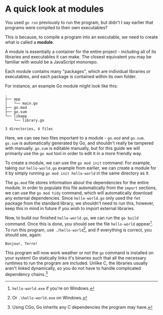 # A quick look at modules

You used `go run` previously to run the program, but didn't I say earlier that programs were compiled to their own executables?

This is because, to compile a program into an executable, we need to create what is called a **module**.

A module is essentially a container for the entire project - including all of its libraries and executables it can make. The closest equivalent you may be familiar with would be a JavaScript monorepo. 

Each module contains many "packages", which are individual libraries or executables, and each package is contained within its own folder.

For instance, an example Go module might look like this:

```
.
├── app
│   └── main.go
├── go.mod
├── go.sum
└── libapp
    └── library.go

3 directories, 4 files
```

Here, we can see two files important to a module - `go.mod` and `go.sum`. `go.sum` is automatically generated by Go, and shouldn't really be tampered with manually. `go.sum` is editable manually, but for this guide we will primarily use the `go mod` tool in order to edit it in a more friendly way.

To create a module, we can use the `go mod init` command. For example, taking our `hello-world.go` example from earlier, we can create a module for it by simply running `go mod init hello-world` in the same directory as it.

The `go.mod` file stores information about the dependencies for the entire module. In order to populate this file automatically from the `import` sections, we can use the `go mod tidy` command, which will automatically download any external dependencies. Since `hello-world.go` only used the `fmt` package from the standard library, we shouldn't need to run this, however, keep this in mind in future if you wish to import external libraries.

Now, to build our finished `hello-world.go`, we can run the `go build` command. Once this is done, you should see the file `hello-world` appear[^1]. To run this program, use `./hello-world`[^2], and if everything is correct, you should see, again:
```
Bonjour, Terre!
```

This program will now work weather or not the `go` command is installed on your system! Go statically links it's binaries such that all the necessary runtimes to run the program are included. Unlike C, the libraries usually aren't linked dynamically, so you do not have to handle complicated dependency chains.[^3]

[^1]: `hello-world.exe` if you're on Windows.
[^2]: Or `.\hello-world.exe` on Windows.
[^3]: Using CGo, Go inherits any C dependencies the program may have.
